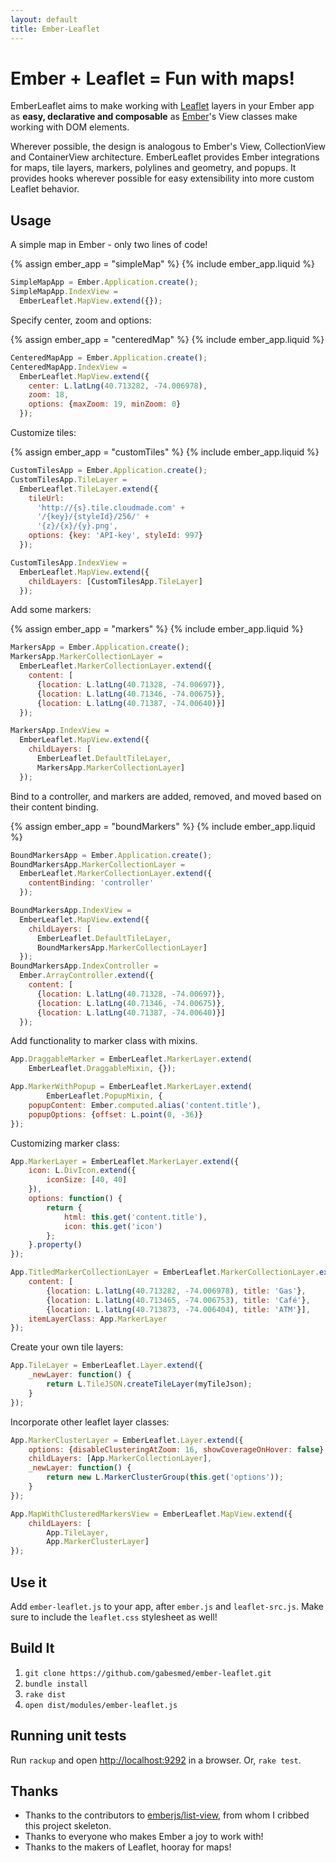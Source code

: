 ```yaml
---
layout: default
title: Ember-Leaflet
---
```

# Ember + Leaflet = Fun with maps!

EmberLeaflet aims to make working with [Leaflet](http://leafletjs.com) layers in your Ember app as **easy, declarative and composable** as [Ember](http://emberjs.com)'s View classes make working with DOM elements.

Wherever possible, the design is analogous to Ember's View, CollectionView and ContainerView architecture. EmberLeaflet provides Ember integrations for maps, tile layers, markers, polylines and geometry, and popups. It provides hooks wherever possible for easy extensibility into more custom Leaflet behavior.

## Usage

A simple map in Ember - only two lines of code!

{% assign ember_app = "simpleMap" %} 
{% include ember_app.liquid %}

``` javascript
SimpleMapApp = Ember.Application.create();
SimpleMapApp.IndexView = 
  EmberLeaflet.MapView.extend({});
```

Specify center, zoom and options:

{% assign ember_app = "centeredMap" %}
{% include ember_app.liquid %}

``` javascript
CenteredMapApp = Ember.Application.create();
CenteredMapApp.IndexView = 
  EmberLeaflet.MapView.extend({
    center: L.latLng(40.713282, -74.006978),
    zoom: 18,
    options: {maxZoom: 19, minZoom: 0}    
  });
```

Customize tiles:

{% assign ember_app = "customTiles" %}
{% include ember_app.liquid %}

``` javascript
CustomTilesApp = Ember.Application.create();
CustomTilesApp.TileLayer =
  EmberLeaflet.TileLayer.extend({
    tileUrl:
      'http://{s}.tile.cloudmade.com' +
      '/{key}/{styleId}/256/' +
      '{z}/{x}/{y}.png',
    options: {key: 'API-key', styleId: 997}
  });

CustomTilesApp.IndexView =
  EmberLeaflet.MapView.extend({
    childLayers: [CustomTilesApp.TileLayer]
  });
```

Add some markers:

{% assign ember_app = "markers" %}
{% include ember_app.liquid %}

``` javascript
MarkersApp = Ember.Application.create();
MarkersApp.MarkerCollectionLayer =
  EmberLeaflet.MarkerCollectionLayer.extend({
    content: [
      {location: L.latLng(40.71328, -74.00697)},
      {location: L.latLng(40.71346, -74.00675)},
      {location: L.latLng(40.71387, -74.00640)}]
  });

MarkersApp.IndexView =
  EmberLeaflet.MapView.extend({
    childLayers: [
      EmberLeaflet.DefaultTileLayer,
      MarkersApp.MarkerCollectionLayer]
  });

```

Bind to a controller, and markers are added, removed, and moved based on their content binding.

{% assign ember_app = "boundMarkers" %}
{% include ember_app.liquid %}

``` javascript
BoundMarkersApp = Ember.Application.create();
BoundMarkersApp.MarkerCollectionLayer =
  EmberLeaflet.MarkerCollectionLayer.extend({
    contentBinding: 'controller'
  });

BoundMarkersApp.IndexView =
  EmberLeaflet.MapView.extend({
    childLayers: [
      EmberLeaflet.DefaultTileLayer,
      BoundMarkersApp.MarkerCollectionLayer]
  });
BoundMarkersApp.IndexController =
  Ember.ArrayController.extend({
    content: [
      {location: L.latLng(40.71328, -74.00697)},
      {location: L.latLng(40.71346, -74.00675)},
      {location: L.latLng(40.71387, -74.00640)}]
  });
```

Add functionality to marker class with mixins.

``` javascript
App.DraggableMarker = EmberLeaflet.MarkerLayer.extend(
    EmberLeaflet.DraggableMixin, {});

App.MarkerWithPopup = EmberLeaflet.MarkerLayer.extend(
        EmberLeaflet.PopupMixin, {
    popupContent: Ember.computed.alias('content.title'),
    popupOptions: {offset: L.point(0, -36)}
});
```

Customizing marker class:

``` javascript
App.MarkerLayer = EmberLeaflet.MarkerLayer.extend({
    icon: L.DivIcon.extend({
        iconSize: [40, 40]
    }),
    options: function() {
        return {
            html: this.get('content.title'),
            icon: this.get('icon')
        };
    }.property()
});

App.TitledMarkerCollectionLayer = EmberLeaflet.MarkerCollectionLayer.extend({
    content: [
        {location: L.latLng(40.713282, -74.006978), title: 'Gas'},
        {location: L.latLng(40.713465, -74.006753), title: 'Café'},
        {location: L.latLng(40.713873, -74.006404), title: 'ATM'}],
    itemLayerClass: App.MarkerLayer
});
```

Create your own tile layers:

``` javascript
App.TileLayer = EmberLeaflet.Layer.extend({
    _newLayer: function() {
        return L.TileJSON.createTileLayer(myTileJson);
    }  
});
```

Incorporate other leaflet layer classes:

``` javascript
App.MarkerClusterLayer = EmberLeaflet.Layer.extend({
    options: {disableClusteringAtZoom: 16, showCoverageOnHover: false},
    childLayers: [App.MarkerCollectionLayer],
    _newLayer: function() {
        return new L.MarkerClusterGroup(this.get('options'));
    }
});

App.MapWithClusteredMarkersView = EmberLeaflet.MapView.extend({
    childLayers: [
        App.TileLayer,
        App.MarkerClusterLayer]
});
```

## Use it

Add `ember-leaflet.js` to your app, after `ember.js` and `leaflet-src.js`. Make sure to include the `leaflet.css` stylesheet as well!

## Build It

1. `git clone https://github.com/gabesmed/ember-leaflet.git`
2. `bundle install`
3. `rake dist`
4. `open dist/modules/ember-leaflet.js`

## Running unit tests

Run `rackup` and open [http://localhost:9292](http://localhost:9292) in a browser. Or, `rake test`.

## Thanks

* Thanks to the contributors to [emberjs/list-view](https://github.com/emberjs/list-view), from whom I cribbed this project skeleton.
* Thanks to everyone who makes Ember a joy to work with!
* Thanks to the makers of Leaflet, hooray for maps!
